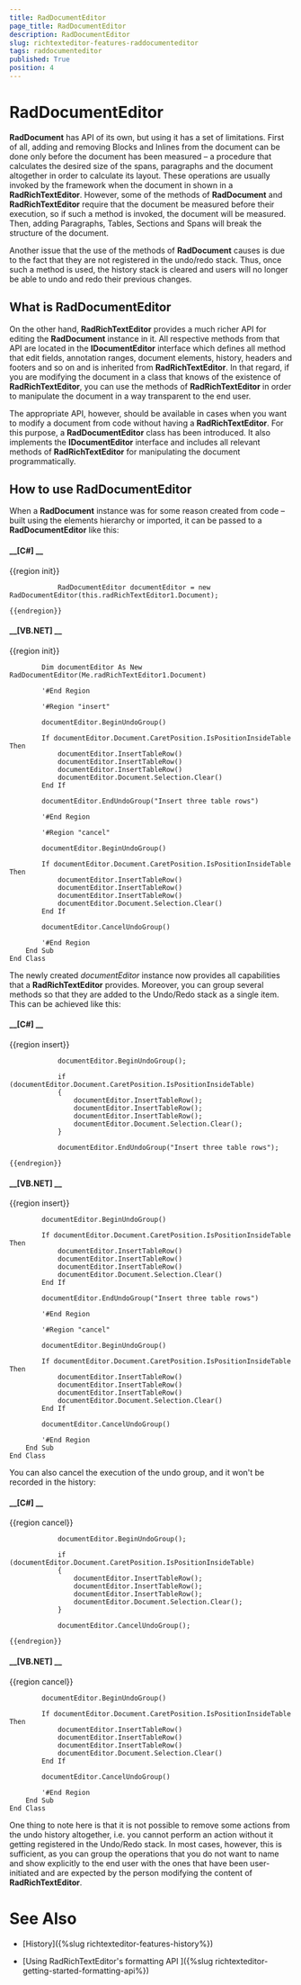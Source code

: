```yaml
---
title: RadDocumentEditor
page_title: RadDocumentEditor
description: RadDocumentEditor
slug: richtexteditor-features-raddocumenteditor
tags: raddocumenteditor
published: True
position: 4
---
```


# RadDocumentEditor



__RadDocument__ has API of its own, but using it has a set of limitations. First of all, adding and removing Blocks and
        Inlines from the document can be done only before the document has been measured – a procedure that calculates the desired size of the spans,
        paragraphs and the document altogether in order to calculate its layout. These operations are usually invoked by the framework when the
        document in shown in a __RadRichTextEditor__. However, some of the methods of __RadDocument__ and
        __RadRichTextEditor__ require that the document be measured before their execution, so if such a method is invoked, the
        document will be measured. Then, adding Paragraphs, Tables, Sections and Spans will break the structure of the document.
      

Another issue that the use of the methods of __RadDocument__ causes is due to the fact that they are not registered in
        the undo/redo stack. Thus, once such a method is used, the history stack is cleared and users will no longer be able to undo and redo their
        previous changes.
      

## What is RadDocumentEditor

On the other hand, __RadRichTextEditor__ provides a much richer API for editing the __RadDocument__
          instance in it. All respective methods from that API are located in the __IDocumentEditor__ interface which defines
          all method that edit fields, annotation ranges, document elements, history, headers and footers and so on and is inherited from
          __RadRichTextEditor__. In that regard, if you are modifying the document in a class that knows of the existence of
          __RadRichTextEditor__, you can use the methods of __RadRichTextEditor__ in order to manipulate the
          document in a way transparent to the end user.
        

The appropriate API, however, should be available in cases when you want to modify a document from code without having a
          __RadRichTextEditor__. For this purpose, a __RadDocumentEditor__ class has been introduced. It also
          implements the __IDocumentEditor__ interface and includes all relevant methods of __RadRichTextEditor__
          for manipulating the document programmatically.
        

## How to use RadDocumentEditor

When a __RadDocument__ instance was for some reason created from code – built using the elements hierarchy or imported,
          it can be passed to a __RadDocumentEditor__ like this:
        

#### __[C#] __

{{region init}}
	            
	            RadDocumentEditor documentEditor = new RadDocumentEditor(this.radRichTextEditor1.Document);
	            
	{{endregion}}



#### __[VB.NET] __

{{region init}}
	
	        Dim documentEditor As New RadDocumentEditor(Me.radRichTextEditor1.Document)
	
	        '#End Region
	
	        '#Region "insert"
	
	        documentEditor.BeginUndoGroup()
	
	        If documentEditor.Document.CaretPosition.IsPositionInsideTable Then
	            documentEditor.InsertTableRow()
	            documentEditor.InsertTableRow()
	            documentEditor.InsertTableRow()
	            documentEditor.Document.Selection.Clear()
	        End If
	
	        documentEditor.EndUndoGroup("Insert three table rows")
	
	        '#End Region
	
	        '#Region "cancel"
	
	        documentEditor.BeginUndoGroup()
	
	        If documentEditor.Document.CaretPosition.IsPositionInsideTable Then
	            documentEditor.InsertTableRow()
	            documentEditor.InsertTableRow()
	            documentEditor.InsertTableRow()
	            documentEditor.Document.Selection.Clear()
	        End If
	
	        documentEditor.CancelUndoGroup()
	
	        '#End Region
	    End Sub
	End Class



The newly created *documentEditor* instance now provides all capabilities that a
          __RadRichTextEditor__ provides. Moreover, you can group several methods so that they are added to the Undo/Redo stack
          as a single item. This can be achieved like this:
        

#### __[C#] __

{{region insert}}
	                
	            documentEditor.BeginUndoGroup();
	                
	            if (documentEditor.Document.CaretPosition.IsPositionInsideTable)
	            {
	                documentEditor.InsertTableRow();
	                documentEditor.InsertTableRow();
	                documentEditor.InsertTableRow();
	                documentEditor.Document.Selection.Clear();
	            }
	
	            documentEditor.EndUndoGroup("Insert three table rows");
	            
	{{endregion}}



#### __[VB.NET] __

{{region insert}}
	
	        documentEditor.BeginUndoGroup()
	
	        If documentEditor.Document.CaretPosition.IsPositionInsideTable Then
	            documentEditor.InsertTableRow()
	            documentEditor.InsertTableRow()
	            documentEditor.InsertTableRow()
	            documentEditor.Document.Selection.Clear()
	        End If
	
	        documentEditor.EndUndoGroup("Insert three table rows")
	
	        '#End Region
	
	        '#Region "cancel"
	
	        documentEditor.BeginUndoGroup()
	
	        If documentEditor.Document.CaretPosition.IsPositionInsideTable Then
	            documentEditor.InsertTableRow()
	            documentEditor.InsertTableRow()
	            documentEditor.InsertTableRow()
	            documentEditor.Document.Selection.Clear()
	        End If
	
	        documentEditor.CancelUndoGroup()
	
	        '#End Region
	    End Sub
	End Class



You can also cancel the execution of the undo group, and it won't be recorded in the history:

#### __[C#] __

{{region cancel}}
	                
	            documentEditor.BeginUndoGroup();
	
	            if (documentEditor.Document.CaretPosition.IsPositionInsideTable)
	            {
	                documentEditor.InsertTableRow();
	                documentEditor.InsertTableRow();
	                documentEditor.InsertTableRow();
	                documentEditor.Document.Selection.Clear();
	            }
	
	            documentEditor.CancelUndoGroup();
	
	{{endregion}}



#### __[VB.NET] __

{{region cancel}}
	
	        documentEditor.BeginUndoGroup()
	
	        If documentEditor.Document.CaretPosition.IsPositionInsideTable Then
	            documentEditor.InsertTableRow()
	            documentEditor.InsertTableRow()
	            documentEditor.InsertTableRow()
	            documentEditor.Document.Selection.Clear()
	        End If
	
	        documentEditor.CancelUndoGroup()
	
	        '#End Region
	    End Sub
	End Class



One thing to note here is that it is not possible to remove some actions from the undo history altogether, i.e. you cannot perform an
          action without it getting registered in the Undo/Redo stack. In most cases, however, this is sufficient, as you can group the operations
          that you do not want to name and show explicitly to the end user with the ones that have been user-initiated and are expected by the person
          modifying the content of __RadRichTextEditor__.
        

# See Also

 * [History]({%slug richtexteditor-features-history%})

 * [Using RadRichTextEditor's formatting API ]({%slug richtexteditor-getting-started-formatting-api%})

